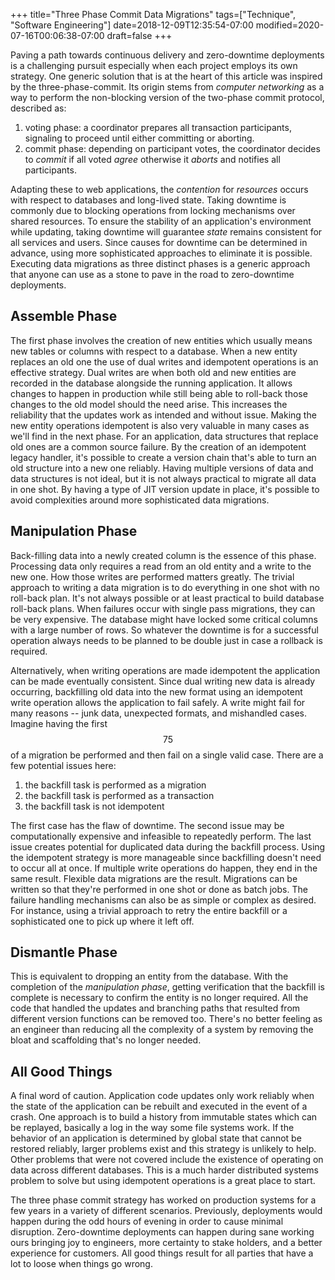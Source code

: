 +++
title="Three Phase Commit Data Migrations"
tags=["Technique", "Software Engineering"]
date=2018-12-09T12:35:54-07:00
modified=2020-07-16T00:06:38-07:00
draft=false
+++

Paving a path towards continuous delivery and zero-downtime deployments is a challenging pursuit especially when each project employs its own strategy.
One generic solution that is at the heart of this article was inspired by the three-phase-commit.
Its origin stems from _computer networking_ as a way to perform the non-blocking version of the two-phase commit protocol, described as:

1. voting phase: a coordinator prepares all transaction participants, signaling to proceed until either committing or aborting.
1. commit phase: depending on participant votes, the coordinator decides to _commit_ if all voted _agree_ otherwise it _aborts_ and notifies all participants.

Adapting these to web applications, the _contention_ for _resources_ occurs with respect to databases and long-lived state.
Taking downtime is commonly due to blocking operations from locking mechanisms over shared resources.
To ensure the stability of an application's environment while updating, taking downtime will guarantee _state_ remains consistent for all services and users.
Since causes for downtime can be determined in advance, using more sophisticated approaches to eliminate it is possible.
Executing data migrations as three distinct phases is a generic approach that anyone can use as a stone to pave in the road to zero-downtime deployments.

## Assemble Phase

The first phase involves the creation of new entities which usually means new tables or columns with respect to a database.
When a new entity replaces an old one the use of dual writes and idempotent operations is an effective strategy.
Dual writes are when both old and new entities are recorded in the database alongside the running application.
It allows changes to happen in production while still being able to roll-back those changes to the old model should the need arise.
This increases the reliability that the updates work as intended and without issue.
Making the new entity operations idempotent is also very valuable in many cases as we'll find in the next phase.
For an application, data structures that replace old ones are a common source failure.
By the creation of an idempotent legacy handler, it's possible to create a version chain that's able to turn an old structure into a new one reliably.
Having multiple versions of data and data structures is not ideal, but it is not always practical to migrate all data in one shot.
By having a type of JIT version update in place, it's possible to avoid complexities around more sophisticated data migrations.

## Manipulation Phase

Back-filling data into a newly created column is the essence of this phase.
Processing data only requires a read from an old entity and a write to the new one.
How those writes are performed matters greatly.
The trivial approach to writing a data migration is to do everything in one shot with no roll-back plan.
It's not always possible or at least practical to build database roll-back plans.
When failures occur with single pass migrations, they can be very expensive.
The database might have locked some critical columns with a large number of rows.
So whatever the downtime is for a successful operation always needs to be planned to be double just in case a rollback is required.

Alternatively, when writing operations are made idempotent the application can be made eventually consistent.
Since dual writing new data is already occurring, backfilling old data into the new format using an idempotent write operation allows the application to fail safely.
A write might fail for many reasons -- junk data, unexpected formats, and mishandled cases.
Imagine having the first $$75%$$ of a migration be performed and then fail on a single valid case.
There are a few potential issues here:

1. the backfill task is performed as a migration
1. the backfill task is performed as a transaction
1. the backfill task is not idempotent

The first case has the flaw of downtime.
The second issue may be computationally expensive and infeasible to repeatedly perform.
The last issue creates potential for duplicated data during the backfill process.
Using the idempotent strategy is more manageable since backfilling doesn't need to occur all at once.
If multiple write operations do happen, they end in the same result.
Flexible data migrations are the result.
Migrations can be written so that they're performed in one shot or done as batch jobs.
The failure handling mechanisms can also be as simple or complex as desired.
For instance, using a trivial approach to retry the entire backfill or a sophisticated one to pick up where it left off.

## Dismantle Phase

This is equivalent to dropping an entity from the database. 
With the completion of the _manipulation phase_, getting verification that the backfill is complete is necessary to confirm the entity is no longer required.
All the code that handled the updates and branching paths that resulted from different version functions can be removed too.
There's no better feeling as an engineer than reducing all the complexity of a system by removing the bloat and scaffolding that's no longer needed.

## All Good Things

A final word of caution.
Application code updates only work reliably when the state of the application can be rebuilt and executed in the event of a crash.
One approach is to build a history from immutable states which can be replayed, basically a log in the way some file systems work.
If the behavior of an application is determined by global state that cannot be restored reliably, larger problems exist and this strategy is unlikely to help.
Other problems that were not covered include the existence of operating on data across different databases.
This is a much harder distributed systems problem to solve but using idempotent operations is a great place to start.

The three phase commit strategy has worked on production systems for a few years in a variety of different scenarios.
Previously, deployments would happen during the odd hours of evening in order to cause minimal disruption.
Zero-downtime deployments can happen during sane working ours bringing joy to engineers, more certainty to stake holders, and a better experience for customers.
All good things result for all parties that have a lot to loose when things go wrong.
